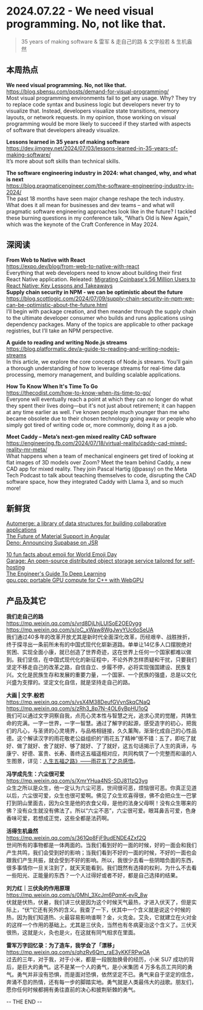 2024.07.22 -  We need visual programming. No, not like that.  
========  

> 35 years of making software & 雷军 & 走自己的路 & 文字般若 & 生机盎然

## 本周热点

**We need visual programming. No, not like that.**  
https://blog.sbensu.com/posts/demand-for-visual-programming/  
Most visual programming environments fail to get any usage. Why? They try to replace code syntax and business logic but developers never try to visualize that. Instead, developers visualize state transitions, memory layouts, or network requests. In my opinion, those working on visual programming would be more likely to succeed if they started with aspects of software that developers already visualize.

**Lessons learned in 35 years of making software**  
https://dev.jimgrey.net/2024/07/03/lessons-learned-in-35-years-of-making-software/  
It’s more about soft skills than technical skills.

**The software engineering industry in 2024: what changed, why, and what is next**  
https://blog.pragmaticengineer.com/the-software-engineering-industry-in-2024/  
The past 18 months have seen major change reshape the tech industry. What does it all mean for businesses and dev teams – and what will pragmatic software engineering approaches look like in the future? I tackled these burning questions in my conference talk, “What’s Old is New Again,” which was the keynote of the Craft Conference in May 2024.

## 深阅读

**From Web to Native with React**  
https://expo.dev/blog/from-web-to-native-with-react  
Everything that web developers need to know about building their first React Native application. Releated: [Migrating Coinbase's 56 Million Users to React Native: Key Lessons and Takeaways](https://stepchange.work/blog/migrating-coinbases-56-million-users-to-react-native-key-lessons-and-takeaways)  
**Supply chain security in NPM - we can be optimistic about the future**  
https://blog.scottlogic.com/2024/07/09/supply-chain-security-in-npm-we-can-be-optimistic-about-the-future.html  
I’ll begin with package creation, and then meander through the supply chain to the ultimate developer consumer who builds and runs applications using dependency packages. Many of the topics are applicable to other package registries, but I’ll take an NPM perspective.

**A guide to reading and writing Node.js streams**  
https://blog.platformatic.dev/a-guide-to-reading-and-writing-nodejs-streams  
In this article, we explore the core concepts of Node.js streams. You'll gain a thorough understanding of how to leverage streams for real-time data processing, memory management, and building scalable applications.

**How To Know When It's Time To Go**  
https://thecodist.com/how-to-know-when-its-time-to-go/  
Everyone will eventually reach a point at which they can no longer do what they spent their lives doing—but it's not just about retirement; it can happen at any time earlier as well. I've known people much younger than me who became obsolete due to their chosen technology going away or people who simply got tired of writing code or, more commonly, doing it as a job.

**Meet Caddy – Meta’s next-gen mixed reality CAD software**  
https://engineering.fb.com/2024/07/18/virtual-reality/caddy-cad-mixed-reality-mr-meta/  
What happens when a team of mechanical engineers get tired of looking at flat images of 3D models over Zoom? Meet the team behind Caddy, a new CAD app for mixed reality. They join Pascal Hartig (@passy) on the Meta Tech Podcast to talk about teaching themselves to code, disrupting the CAD software space, how they integrated Caddy with Llama 3, and so much more!

## 新鲜货

[Automerge: a library of data structures for building collaborative applications](https://github.com/automerge/automerge)  
[The Future of Material Support in Angular](https://blog.angular.dev/the-future-of-material-support-in-angular-7fa0662ecc4b)  
[Deno: Announcing Supabase on JSR](https://deno.com/blog/supabase-on-jsr)

[10 fun facts about emoji for World Emoji Day](https://blog.google/products/android/world-emoji-day-2024/)  
[Garage: An open-source distributed object storage service tailored for self-hosting](https://garagehq.deuxfleurs.fr/)  
[The Engineer's Guide To  Deep Learning](https://www.interdb.jp/dl/)  
[gpu.cpp: portable GPU compute for C++ with WebGPU](https://www.answer.ai/posts/2024-07-11--gpu-cpp.html)  

## 产品及其它  

**我们走自己的路**  
https://mp.weixin.qq.com/s/vrd8DjLhjLUlSoE2OE0ygg  
https://mp.weixin.qq.com/s/oC_xWaw8WgJwyYUc6oSeUA  
我们通过40多年的改革开放尤其是新时代全面深化改革，历经艰辛、战胜挫折，终于探寻出一条前所未有的中国式现代化崭新道路。单单让14亿多人口摆脱绝对贫困、实现全面小康，就已创造了世界奇迹，这在世界上任何一个国家都难以做到。我们坚信，在中国式现代化的新征程中，不论外界怎样质疑和干扰，只要我们坚定不移走自己的改革之路，自信自立、步履不停，必将实现强国建设、民族复兴。文化是民族生存和发展的重要力量，一个国家、一个民族的强盛，总是以文化兴盛为支撑的。坚定文化自信，就是坚持走自己的路。

**大画 | 文字.般若**  
https://mp.weixin.qq.com/s/vsX4M38DeufGVvnSkqCNaQ  
https://mp.weixin.qq.com/s/zRh3_8p7N-4OL6yBpHU1oQ  
我们可以通过文字洞察自我，点亮心灵本性与智慧之光，追求心灵的觉醒，共铸生命的完满。一字一世界，一字一智慧。通过了解字的起源，感受造字的初心，把我们的凡心，与圣贤的心灵境界，与品格相链接，久久薰陶，渐渐化成自己的心性品德。这个解读汉字的雨花敬老公益组织的“雨花五了精神”很不错：五了，即吃了就好、做了就好、舍了就好、够了就好、了了就好，这五句话揭示了人生的真谛，与康宁、好德、富贵、长寿、善终这五福遥相对应，共同构筑了一个完整而和谐的人生图景，详见：[人生五福之路》——雨花五了之总感悟](https://mp.weixin.qq.com/s/tT2XR-03MpMTM74SVbu_GQ)。

**冯学成先生：六尘很可爱**  
https://mp.weixin.qq.com/s/XmrYHua4NS-SDJ811zQ3yg  
众生之所以是众生，他一定认为六尘可恶，世间很可恶，烦恼很可恶。你真正见道以后，六尘很可爱，众生也很可爱啊。佛见了众生欢喜得很，佛不会把众生一巴掌打到阴山里面去，因为众生是他的衣食父母，是他的法身父母啊！没有众生哪来的佛？没有众生就没有佛法了。所以“六尘不恶”，六尘很可爱。眼耳鼻舌可爱，色身香味可爱，若想成正觉，这些全都是法药啊。

**活得生机盎然**  
https://mp.weixin.qq.com/s/361Qp8FjF9udENDE4Zxf2Q  
世间所有的事物都是一体两面的。当我们看到好的一面的时候，好的一面会和我们产生共鸣，我们会受到好的影响；当我们看到不好的一面的时候，不好的一面也会跟我们产生共振，就会受到不好的影响。所以，我很少去看一些阴暗负面的东西，很多事情你一旦关注到了，就天天能看到。我们既然有选择的权利，为什么不去看一些阳光、正能量的东西？一个人过得好或者不好，都是自己选择的结果。

**刘力红｜三伏灸的作用原理**  
https://mp.weixin.qq.com/s/0Mhl_3XcJm6PqmK-evR_8w  
伏就是伏热，伏暑，我们讲三伏是因为这个时候天气最热，才进入伏天了，但是实际上，“伏”它还有另外的含义。我查了一下，伏其中一个含义就是说这个时候的热，因为我们知道热、火最容易影响谁啊？金，火克金。艾灸，它就建立在火对金的这样一个作用的基础上。尤其是三伏灸，当然也有冬病夏治这个含义了。三伏天很热，这就是火，灸也是火，在这就有同气相求在里面。

**雷军万字回忆录：为了造车，我学会了「漂移」**  
https://mp.weixin.qq.com/s/qhzRv6Qm_raE3yKKFRPwOA  
过去的三年，对于我，对于小米，都是一段脱胎换骨的经历，小米 SU7 成功的背后，是巨大的勇气。这不是某一个人的勇气，是小米集团 4 万多名员工共同的勇气。勇气并非没有恐惧，而是面对恐惧，依然坚定不已。勇气来自于坚定的信念，奔涌不息的热情，还有每一步的脚踏实地。勇气就是人类最伟大的战歌。朋友们，愿你任何时候都拥有勇往直前的决心和披荆斩棘的勇气。

-- THE END --
